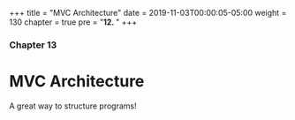 +++
title = "MVC Architecture"
date = 2019-11-03T00:00:05-05:00
weight = 130
chapter = true
pre = "<b>12. </b>"
+++

### Chapter 13

# MVC Architecture

A great way to structure programs!
